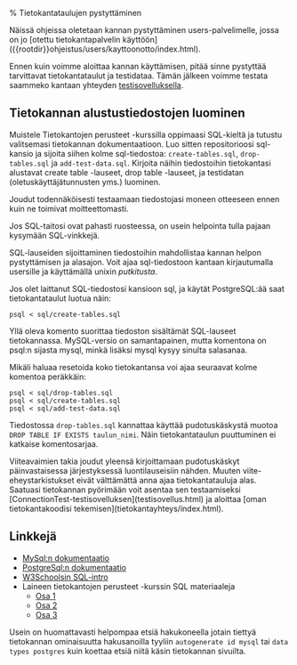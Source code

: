 % Tietokantataulujen pystyttäminen
<!-- order: 1 -->

<info>
Näissä ohjeissa oletetaan kannan pystyttäminen 
users-palvelimelle, jossa on jo
[otettu tietokantapalvelin käyttöön]({{rootdir}}ohjeistus/users/kayttoonotto/index.html).
</info>

Ennen kuin voimme aloittaa kannan käyttämisen, pitää sinne
pystyttää tarvittavat tietokantataulut ja testidataa.
Tämän jälkeen voimme testata saammeko kantaan yhteyden [testisovelluksella](testisovellus.html).

## Tietokannan alustustiedostojen luominen

Muistele Tietokantojen perusteet -kurssilla oppimaasi SQL-kieltä ja tutustu valitsemasi tietokannan dokumentaatioon.
Luo sitten repositorioosi sql-kansio ja sijoita siihen kolme sql-tiedostoa:
`create-tables.sql`, `drop-tables.sql` ja `add-test-data.sql`.
Kirjoita näihin tiedostoihin tietokantasi alustavat create table -lauseet, drop table -lauseet, ja testidatan (oletuskäyttäjätunnusten yms.) luominen.

<ohje>
Joudut todennäköisesti testaamaan tiedostojasi moneen otteeseen
ennen kuin ne toimivat moitteettomasti. 

Jos SQL-taitosi ovat pahasti ruosteessa, on usein helpointa tulla pajaan kysymään
SQL-vinkkejä.
</ohje>

SQL-lauseiden sijoittaminen tiedostoihin mahdollistaa kannan helpon
pystyttämisen ja alasajon. 
Voit ajaa sql-tiedostoon kantaan kirjautumalla usersille
ja käyttämällä unixin _putkitusta_. 

Jos olet laittanut SQL-tiedostosi kansioon sql, ja
käytät PostgreSQL:ää saat tietokantataulut luotua näin:

~~~~
psql < sql/create-tables.sql
~~~~

Yllä oleva komento suorittaa tiedoston sisältämät SQL-lauseet
tietokannassa. MySQL-versio on samantapainen, mutta komentona on psql:n
sijasta mysql, minkä lisäksi mysql kysyy sinulta salasanaa.

Mikäli haluaa resetoida koko tietokantansa voi ajaa seuraavat kolme komentoa peräkkäin:

~~~~
psql < sql/drop-tables.sql
psql < sql/create-tables.sql
psql < sql/add-test-data.sql
~~~~

Tiedostossa `drop-tables.sql` kannattaa käyttää pudotuskäskystä
muotoa `DROP TABLE IF EXISTS taulun_nimi`. 
Näin tietokantataulun puuttuminen ei katkaise komentosarjaa. 


<alert>
Viiteavaimien takia joudut yleensä kirjoittamaan pudotuskäskyt päinvastaisessa
järjestyksessä luontilauseisiin nähden. 
Muuten viite-eheystarkistukset eivät välttämättä anna ajaa tietokantatauluja alas.
</alert>

<next>
Saatuasi tietokannan pyörimään voit asentaa sen testaamiseksi [ConnectionTest-testisovelluksen](testisovellus.html)
ja aloittaa [oman tietokantakoodisi tekemisen](tietokantayhteys/index.html).
</next>

## Linkkejä

* [MySql:n dokumentaatio](http://dev.mysql.com/doc/refman/5.1/en/index.html)
* [PostgreSql:n dokumentaatio](http://www.postgresql.org/docs/8.4/interactive/index.html)
* [W3Schoolsin SQL-intro](http://w3schools.com/sql/default.asp)
* Laineen tietokantojen perusteet -kurssin SQL materiaaleja
   * [Osa 1](http://www.cs.helsinki.fi/u/laine/tikape/moniste/osa1.pdf)
   * [Osa 2](http://www.cs.helsinki.fi/u/laine/tikape/moniste/osa2.pdf)
   * [Osa 3](http://www.cs.helsinki.fi/u/laine/tikape/moniste/osa3.pdf)

<vinkki title="Vinkki: Käytä hakukonetta">

Usein on huomattavasti helpompaa etsiä hakukoneella 
jotain tiettyä tietokannan ominaisuutta hakusanoilla tyyliin
`autogenerate id mysql` tai `data types postgres`
kuin koettaa etsiä niitä käsin tietokannan sivuilta.
</vinkki>
